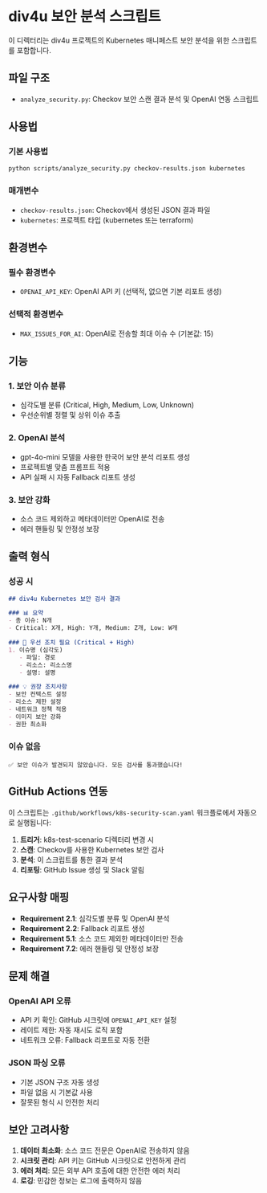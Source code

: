 # div4u 보안 분석 스크립트

이 디렉터리는 div4u 프로젝트의 Kubernetes 매니페스트 보안 분석을 위한 스크립트를 포함합니다.

## 파일 구조

- `analyze_security.py`: Checkov 보안 스캔 결과 분석 및 OpenAI 연동 스크립트

## 사용법

### 기본 사용법
```bash
python scripts/analyze_security.py checkov-results.json kubernetes
```

### 매개변수
- `checkov-results.json`: Checkov에서 생성된 JSON 결과 파일
- `kubernetes`: 프로젝트 타입 (kubernetes 또는 terraform)

## 환경변수

### 필수 환경변수
- `OPENAI_API_KEY`: OpenAI API 키 (선택적, 없으면 기본 리포트 생성)

### 선택적 환경변수
- `MAX_ISSUES_FOR_AI`: OpenAI로 전송할 최대 이슈 수 (기본값: 15)

## 기능

### 1. 보안 이슈 분류
- 심각도별 분류 (Critical, High, Medium, Low, Unknown)
- 우선순위별 정렬 및 상위 이슈 추출

### 2. OpenAI 분석
- gpt-4o-mini 모델을 사용한 한국어 보안 분석 리포트 생성
- 프로젝트별 맞춤 프롬프트 적용
- API 실패 시 자동 Fallback 리포트 생성

### 3. 보안 강화
- 소스 코드 제외하고 메타데이터만 OpenAI로 전송
- 에러 핸들링 및 안정성 보장

## 출력 형식

### 성공 시
```markdown
## div4u Kubernetes 보안 검사 결과

### 📊 요약
- 총 이슈: N개
- Critical: X개, High: Y개, Medium: Z개, Low: W개

### 🚨 우선 조치 필요 (Critical + High)
1. 이슈명 (심각도)
   - 파일: 경로
   - 리소스: 리소스명
   - 설명: 설명

### 💡 권장 조치사항
- 보안 컨텍스트 설정
- 리소스 제한 설정
- 네트워크 정책 적용
- 이미지 보안 강화
- 권한 최소화
```

### 이슈 없음
```
✅ 보안 이슈가 발견되지 않았습니다. 모든 검사를 통과했습니다!
```

## GitHub Actions 연동

이 스크립트는 `.github/workflows/k8s-security-scan.yaml` 워크플로에서 자동으로 실행됩니다:

1. **트리거**: k8s-test-scenario 디렉터리 변경 시
2. **스캔**: Checkov를 사용한 Kubernetes 보안 검사
3. **분석**: 이 스크립트를 통한 결과 분석
4. **리포팅**: GitHub Issue 생성 및 Slack 알림

## 요구사항 매핑

- **Requirement 2.1**: 심각도별 분류 및 OpenAI 분석
- **Requirement 2.2**: Fallback 리포트 생성
- **Requirement 5.1**: 소스 코드 제외한 메타데이터만 전송
- **Requirement 7.2**: 에러 핸들링 및 안정성 보장

## 문제 해결

### OpenAI API 오류
- API 키 확인: GitHub 시크릿에 `OPENAI_API_KEY` 설정
- 레이트 제한: 자동 재시도 로직 포함
- 네트워크 오류: Fallback 리포트로 자동 전환

### JSON 파싱 오류
- 기본 JSON 구조 자동 생성
- 파일 없음 시 기본값 사용
- 잘못된 형식 시 안전한 처리

## 보안 고려사항

1. **데이터 최소화**: 소스 코드 전문은 OpenAI로 전송하지 않음
2. **시크릿 관리**: API 키는 GitHub 시크릿으로 안전하게 관리
3. **에러 처리**: 모든 외부 API 호출에 대한 안전한 에러 처리
4. **로깅**: 민감한 정보는 로그에 출력하지 않음